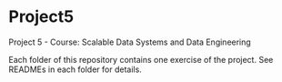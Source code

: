 # Project5
Project 5 - Course: Scalable Data Systems and Data Engineering

Each folder of this repository contains one exercise of the project. See READMEs in each folder for details.
